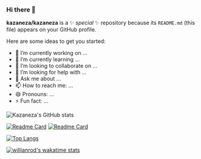 ### Hi there 👋


**kazaneza/kazaneza** is a ✨ _special_ ✨ repository because its `README.md` (this file) appears on your GitHub profile.

Here are some ideas to get you started:

- 🔭 I’m currently working on ...
- 🌱 I’m currently learning ...
- 👯 I’m looking to collaborate on ...
- 🤔 I’m looking for help with ...
- 💬 Ask me about ...
- 📫 How to reach me: ...
- 😄 Pronouns: ...
- ⚡ Fun fact: ...


![Kazaneza's GitHub stats](https://github-readme-stats.vercel.app/api?username=kazaneza&show_icons=true&theme=dark)


[![Readme Card](https://github-readme-stats.vercel.app/api/pin/?username=kazaneza&repo=African-Movies-Festival-Continental-Festival)]([https://github.com/kazaneza/to-do-list](https://github.com/kazaneza/African-Movies-Festival-Continental-Festival))
[![Readme Card](https://github-readme-stats.vercel.app/api/pin/?username=kazaneza&repo=portfolio)]([https://github.com/anuraghazra/github-readme-stats](https://github.com/kazaneza/portfolio))

[![Top Langs](https://github-readme-stats.vercel.app/api/top-langs/?username=kazaneza&layout=compact)](https://github.com/anuraghazra/github-readme-stats)

[![willianrod's wakatime stats](https://github-readme-stats.vercel.app/api/wakatime?username=willianrod)](https://github.com/anuraghazra/github-readme-stats)
